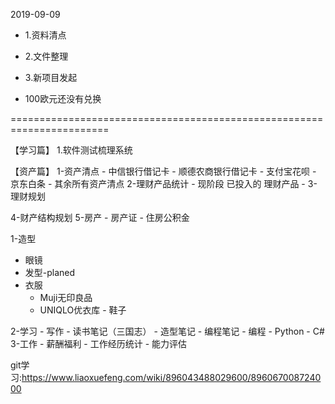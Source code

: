 2019-09-09
- 1.资料清点
- 2.文件整理
- 3.新项目发起


- 100欧元还没有兑换

=======================================================================

【学习篇】
1.软件测试梳理系统

【资产篇】
1-资产清点
           - 中信银行借记卡
           - 顺德农商银行借记卡
           - 支付宝花呗
           - 京东白条
           - 其余所有资产清点
  2-理财产品统计
           - 现阶段 已投入的 理财产品
           - 
  3-理财规划

  4-财产结构规划
  5-房产
           - 房产证
           - 住房公积金
           
1-造型
   - 眼镜
   - 发型-planed
   - 衣服
      + Muji无印良品
      + UNIQLO优衣库
    - 鞋子

2-学习
    - 写作
         - 读书笔记（三国志）
         - 造型笔记
         - 编程笔记
    - 编程
          - Python
          - C#
3-工作
    - 薪酬福利
    - 工作经历统计
    - 能力评估
        
git学习:https://www.liaoxuefeng.com/wiki/896043488029600/896067008724000
